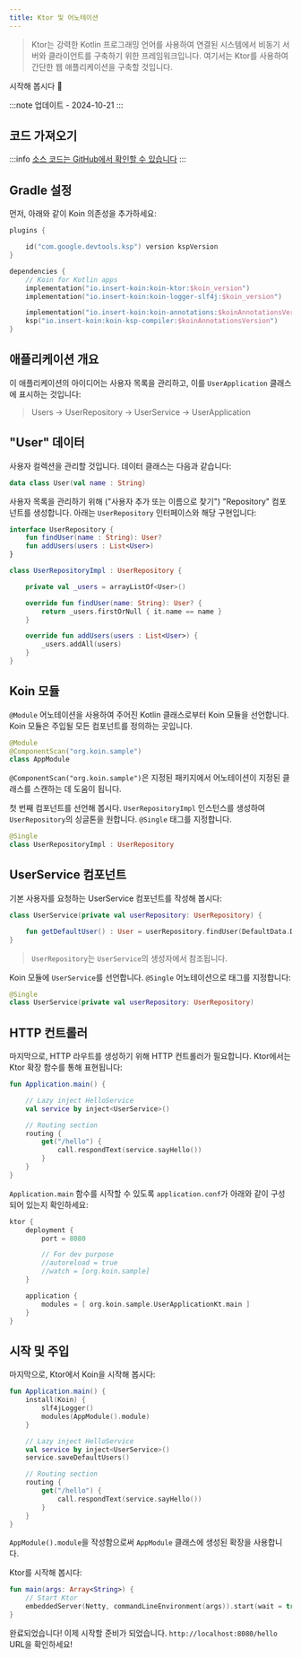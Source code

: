 ```yaml
---
title: Ktor 및 어노테이션
---
```


> Ktor는 강력한 Kotlin 프로그래밍 언어를 사용하여 연결된 시스템에서 비동기 서버와 클라이언트를 구축하기 위한 프레임워크입니다. 여기서는 Ktor를 사용하여 간단한 웹 애플리케이션을 구축할 것입니다.

시작해 봅시다 🚀

:::note
업데이트 - 2024-10-21
:::

## 코드 가져오기

:::info
[소스 코드는 GitHub에서 확인할 수 있습니다](https://github.com/InsertKoinIO/koin-getting-started/tree/main/ktor-annotations)
:::

## Gradle 설정

먼저, 아래와 같이 Koin 의존성을 추가하세요:

```kotlin
plugins {

    id("com.google.devtools.ksp") version kspVersion
}

dependencies {
    // Koin for Kotlin apps
    implementation("io.insert-koin:koin-ktor:$koin_version")
    implementation("io.insert-koin:koin-logger-slf4j:$koin_version")

    implementation("io.insert-koin:koin-annotations:$koinAnnotationsVersion")
    ksp("io.insert-koin:koin-ksp-compiler:$koinAnnotationsVersion")
}
```

## 애플리케이션 개요

이 애플리케이션의 아이디어는 사용자 목록을 관리하고, 이를 `UserApplication` 클래스에 표시하는 것입니다:

> Users -> UserRepository -> UserService -> UserApplication

## "User" 데이터

사용자 컬렉션을 관리할 것입니다. 데이터 클래스는 다음과 같습니다:

```kotlin
data class User(val name : String)
```

사용자 목록을 관리하기 위해 ("사용자 추가 또는 이름으로 찾기") "Repository" 컴포넌트를 생성합니다. 아래는 `UserRepository` 인터페이스와 해당 구현입니다:

```kotlin
interface UserRepository {
    fun findUser(name : String): User?
    fun addUsers(users : List<User>)
}

class UserRepositoryImpl : UserRepository {

    private val _users = arrayListOf<User>()

    override fun findUser(name: String): User? {
        return _users.firstOrNull { it.name == name }
    }

    override fun addUsers(users : List<User>) {
        _users.addAll(users)
    }
}
```

## Koin 모듈

`@Module` 어노테이션을 사용하여 주어진 Kotlin 클래스로부터 Koin 모듈을 선언합니다. Koin 모듈은 주입될 모든 컴포넌트를 정의하는 곳입니다.

```kotlin
@Module
@ComponentScan("org.koin.sample")
class AppModule
```

`@ComponentScan("org.koin.sample")`은 지정된 패키지에서 어노테이션이 지정된 클래스를 스캔하는 데 도움이 됩니다.

첫 번째 컴포넌트를 선언해 봅시다. `UserRepositoryImpl` 인스턴스를 생성하여 `UserRepository`의 싱글톤을 원합니다. `@Single` 태그를 지정합니다.

```kotlin
@Single
class UserRepositoryImpl : UserRepository
```

## UserService 컴포넌트

기본 사용자를 요청하는 UserService 컴포넌트를 작성해 봅시다:

```kotlin
class UserService(private val userRepository: UserRepository) {

    fun getDefaultUser() : User = userRepository.findUser(DefaultData.DEFAULT_USER.name) ?: error("Can't find default user")
}
```

> `UserRepository`는 `UserService`의 생성자에서 참조됩니다.

Koin 모듈에 `UserService`를 선언합니다. `@Single` 어노테이션으로 태그를 지정합니다:

```kotlin
@Single
class UserService(private val userRepository: UserRepository)
```

## HTTP 컨트롤러

마지막으로, HTTP 라우트를 생성하기 위해 HTTP 컨트롤러가 필요합니다. Ktor에서는 Ktor 확장 함수를 통해 표현됩니다:

```kotlin
fun Application.main() {

    // Lazy inject HelloService
    val service by inject<UserService>()

    // Routing section
    routing {
        get("/hello") {
            call.respondText(service.sayHello())
        }
    }
}
```

`Application.main` 함수를 시작할 수 있도록 `application.conf`가 아래와 같이 구성되어 있는지 확인하세요:

```kotlin
ktor {
    deployment {
        port = 8080

        // For dev purpose
        //autoreload = true
        //watch = [org.koin.sample]
    }

    application {
        modules = [ org.koin.sample.UserApplicationKt.main ]
    }
}
```

## 시작 및 주입

마지막으로, Ktor에서 Koin을 시작해 봅시다:

```kotlin
fun Application.main() {
    install(Koin) {
        slf4jLogger()
        modules(AppModule().module)
    }

    // Lazy inject HelloService
    val service by inject<UserService>()
    service.saveDefaultUsers()

    // Routing section
    routing {
        get("/hello") {
            call.respondText(service.sayHello())
        }
    }
}
```

`AppModule().module`을 작성함으로써 `AppModule` 클래스에 생성된 확장을 사용합니다.

Ktor를 시작해 봅시다:

```kotlin
fun main(args: Array<String>) {
    // Start Ktor
    embeddedServer(Netty, commandLineEnvironment(args)).start(wait = true)
}
```

완료되었습니다! 이제 시작할 준비가 되었습니다. `http://localhost:8080/hello` URL을 확인하세요!